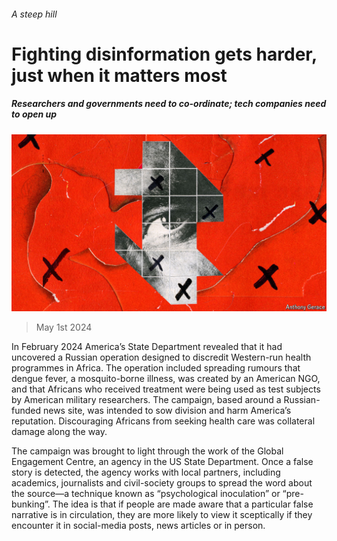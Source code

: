 ###### A steep hill

# Fighting disinformation gets harder, just when it matters most 

##### Researchers and governments need to co-ordinate; tech companies need to open up 

![image](images/20240504_STD002.jpg) 

> May 1st 2024 

In February 2024 America’s State Department revealed that it had uncovered a Russian operation designed to discredit Western-run health programmes in Africa. The operation included spreading rumours that dengue fever, a mosquito-borne illness, was created by an American NGO, and that Africans who received treatment were being used as test subjects by American military researchers. The campaign, based around a Russian-funded news site, was intended to sow division and harm America’s reputation. Discouraging Africans from seeking health care was collateral damage along the way.

The campaign was brought to light through the work of the Global Engagement Centre, an agency in the US State Department. Once a false story is detected, the agency works with local partners, including academics, journalists and civil-society groups to spread the word about the source—a technique known as “psychological inoculation” or “pre-bunking”. The idea is that if people are made aware that a particular false narrative is in circulation, they are more likely to view it sceptically if they encounter it in social-media posts, news articles or in person.

